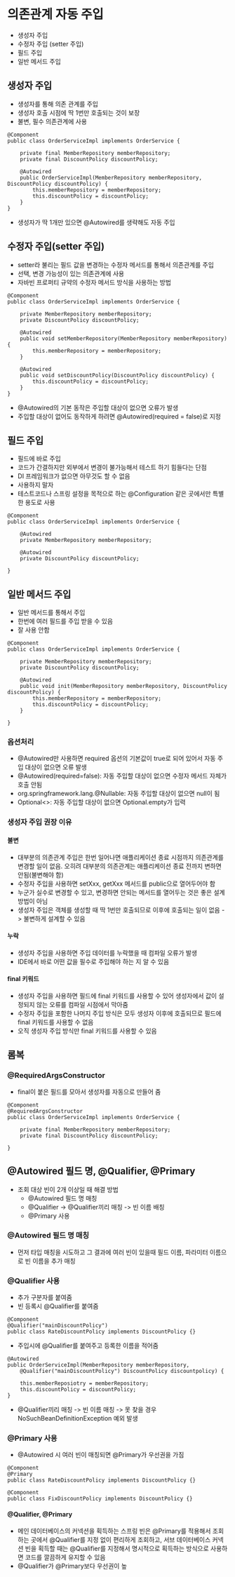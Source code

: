 # 의존관계 자동 주입
- 생성자 주입
- 수정자 주입 (setter 주입)
- 필드 주입
- 일반 메서드 주입

## 생성자 주입
- 생성자를 통해 의존 관계를 주입
- 생성자 호출 시점에 딱 1번만 호출되는 것이 보장
- 불변, 필수 의존관계에 사용
````
@Component
public class OrderServiceImpl implements OrderService {

    private final MemberRepository memberRepository;
    private final DiscountPolicy discountPolicy;
    
    @Autowired
    public OrderServiceImpl(MemberRepository memberRepository, DiscountPolicy discountPolicy) {
        this.memberRepository = memberRepository;
        this.discountPolicy = discountPolicy;
    }
}
````
- 생성자가 딱 1개만 있으면 @Autowired를 생략해도 자동 주입

## 수정자 주입(setter 주입)
- setter라 불리는 필드 값을 변경하는 수정자 메서드를 통해서 의존관계를 주입
- 선택, 변경 가능성이 있는 의존관계에 사용
- 자바빈 프로퍼티 규약의 수정자 메서드 방식을 사용하는 방법
````
@Component
public class OrderServiceImpl implements OrderService {

    private MemberRepository memberRepository;
    private DiscountPolicy discountPolicy;
    
    @Autowired
    public void setMemberRepository(MemberRepository memberRepository) {
        this.memberRepository = memberRepository;
    }   
    
    @Autowired
    public void setDiscountPolicy(DiscountPolicy discountPolicy) {
        this.discountPolicy = discountPolicy;
    }
}
````
- @Autowired의 기본 동작은 주입할 대상이 없으면 오류가 발생
- 주입할 대상이 없어도 동작하게 하려면 @Autowired(required = false)로 지정

## 필드 주입
- 필드에 바로 주입
- 코드가 간결하지만 외부에서 변경이 불가능해서 테스트 하기 힘들다는 단점
- DI 프레임워크가 없으면 아무것도 할 수 없음
- 사용하지 말자
- 테스트코드나 스프링 설정을 목적으로 하는 @Configuration 같은 곳에서만 특별한 용도로 사용
````
@Component
public class OrderServiceImpl implements OrderService {
    
    @Autowired
    private MemberRepository memberRepository;
    
    @Autowired
    private DiscountPolicy discountPolicy;
    
}
````

## 일반 메서드 주입
- 일반 메서드를 통해서 주입
- 한번에 여러 필드를 주입 받을 수 있음
- 잘 사용 안함
````
@Component
public class OrderServiceImpl implements OrderService {

    private MemberRepository memberRepository;
    private DiscountPolicy discountPolicy;
    
    @Autowired
    public void init(MemberRepository memberRepository, DiscountPolicy discountPolicy) {
        this.memberRepository = memberRepository;
        this.discountPolicy = discountPolicy;
    }   
    
}
````

### 옵션처리
- @Autowired만 사용하면 required 옵션의 기본값이 true로 되어 있어서 자동 주입 대상이 없으면 오류 발생
- @Autowired(required=false): 자동 주입할 대상이 없으면 수정자 메서드 자체가 호출 안됨
- org.springframework.lang.@Nullable: 자동 주입할 대상이 없으면 null이 됨
- Optional<>: 자동 주입할 대상이 없으면 Optional.empty가 입력

### 생성자 주입 권장 이유
#### 불변
- 대부분의 의존관계 주입은 한번 일어나면 애플리케이션 종료 시점까지 의존관계를 변경할 일이 없음. 오히려 대부분의 의존관계는 애플리케이션 종료 전까지 변하면 안됨(불변해야 함)
- 수정자 주입을 사용하면 setXxx, getXxx 메서드를 public으로 열어두어야 함
- 누군가 실수로 변경할 수 있고, 변경하면 안되는 메서드를 열어두는 것은 좋은 설계 방법이 아님
- 생성자 주입은 객체를 생성할 때 딱 1번만 호출되므로 이후에 호출되는 일이 없음 -> 불변하게 설계할 수 있음

#### 누락
- 생성자 주입을 사용하면 주입 데이터를 누락했을 때 컴파일 오류가 발생
- IDE에서 바로 어떤 값을 필수로 주입해야 하는 지 알 수 있음

#### final 키워드
- 생성자 주입을 사용하면 필드에 final 키워드를 사용할 수 있어 생성자에서 값이 설정되지 않는 오류를 컴파일 시점에서 막아줌
- 수정자 주입을 포함한 나머지 주입 방식은 모두 생성자 이후에 호출되므로 필드에 final 키워드를 사용할 수 없음
- 오직 생성자 주입 방식만 final 키워드를 사용할 수 있음

## 롬복
### @RequiredArgsConstructor
- final이 붙은 필드를 모아서 생성자를 자동으로 만들어 줌
````
@Component
@RequiredArgsConstructor
public class OrderServiceImpl implements OrderService {

    private final MemberRepository memberRepository;
    private final DiscountPolicy discountPolicy;

}
````

## @Autowired 필드 명, @Qualifier, @Primary
- 조회 대상 빈이 2개 이상일 때 해결 방법
  - @Autowired 필드 명 매칭
  - @Qualifier -> @Qualifier끼리 매칭 -> 빈 이름 배칭
  - @Primary 사용

### @Autowired 필드 명 매칭
- 먼저 타입 매칭을 시도하고 그 결과에 여러 빈이 있을때 필드 이름, 파라미터 이름으로 빈 이름을 추가 매칭

### @Qualifier 사용
- 추가 구분자를 붙여줌
- 빈 등록시 @Qualifier를 붙여줌
````
@Component
@Qualifier("mainDiscountPolicy")
public class RateDiscountPolicy implements DiscountPolicy {}
````
- 주입시에 @Qualifier를 붙여주고 등록한 이름을 적어줌
````
@Autowired
public OrderServiceImpl(MemberRepository memberRepository,
    @Qualifier("mainDiscountPolicy") DiscountPolicy discountpolicy) {
    
    this.memberReposiotry = memberRepository;
    this.discountPolicy = discountPolicy;
}
````
- @Qualifier끼리 매칭 -> 빈 이름 매칭 -> 못 찾을 경우 NoSuchBeanDefinitionException 예외 발생

### @Primary 사용
- @Autowired 시 여러 빈이 매칭되면 @Primary가 우선권을 가짐
````
@Component
@Primary
public class RateDiscountPolicy implements DiscountPolicy {}

@Component
public class FixDiscountPolicy implements DiscountPolicy {}
````

#### @Qualifier, @Primary
- 메인 데이터베이스의 커넥션을 획득하는 스프링 빈은 @Primary를 적용해서 조회하는 곳에서 @Qualifier를 지정 없이 편리하게 조회하고,
서브 데이터베이스 커넥션 빈을 획득할 때는 @Qualifier를 지정해서 명시적으로 획득하는 방식으로 사용하면 코드를 깔끔하게 유지할 수 있음
- @Qualifier가 @Primary보다 우선권이 높